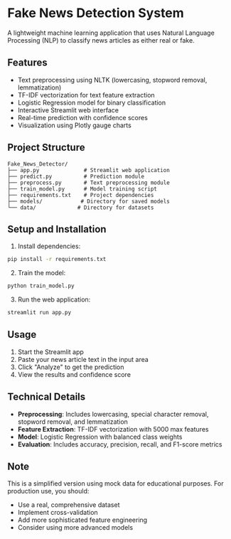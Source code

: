 # Fake News Detection System

A lightweight machine learning application that uses Natural Language Processing (NLP) to classify news articles as either real or fake.

## Features

- Text preprocessing using NLTK (lowercasing, stopword removal, lemmatization)
- TF-IDF vectorization for text feature extraction
- Logistic Regression model for binary classification
- Interactive Streamlit web interface
- Real-time prediction with confidence scores
- Visualization using Plotly gauge charts

## Project Structure

```
Fake_News_Detector/
├── app.py              # Streamlit web application
├── predict.py          # Prediction module
├── preprocess.py       # Text preprocessing module
├── train_model.py      # Model training script
├── requirements.txt    # Project dependencies
├── models/            # Directory for saved models
└── data/             # Directory for datasets
```

## Setup and Installation

1. Install dependencies:
```bash
pip install -r requirements.txt
```

2. Train the model:
```bash
python train_model.py
```

3. Run the web application:
```bash
streamlit run app.py
```

## Usage

1. Start the Streamlit app
2. Paste your news article text in the input area
3. Click "Analyze" to get the prediction
4. View the results and confidence score

## Technical Details

- **Preprocessing**: Includes lowercasing, special character removal, stopword removal, and lemmatization
- **Feature Extraction**: TF-IDF vectorization with 5000 max features
- **Model**: Logistic Regression with balanced class weights
- **Evaluation**: Includes accuracy, precision, recall, and F1-score metrics

## Note

This is a simplified version using mock data for educational purposes. For production use, you should:
- Use a real, comprehensive dataset
- Implement cross-validation
- Add more sophisticated feature engineering
- Consider using more advanced models
